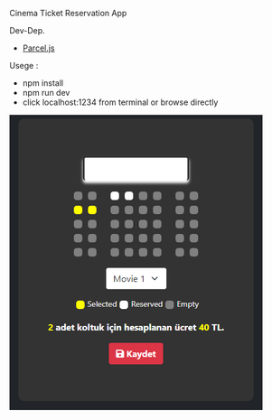 Cinema Ticket Reservation App

Dev-Dep.
- [Parcel.js](https://github.com/parcel-bundler/parcel)


Usege : 
- npm install
- npm run dev
- click localhost:1234 from terminal or browse directly

![App Image](image.png)